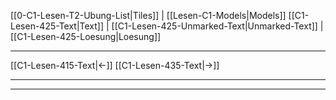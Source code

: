    [[0-C1-Lesen-T2-Ubung-List|Tiles]] | [[Lesen-C1-Models|Models]]
   [[C1-Lesen-425-Text|Text]]  | [[C1-Lesen-425-Unmarked-Text|Unmarked-Text]] | [[C1-Lesen-425-Loesung|Loesung]]

---

[[C1-Lesen-415-Text|←]]         [[C1-Lesen-435-Text|→]]

---
---

